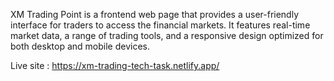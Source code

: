 XM Trading Point is a frontend web page that provides a user-friendly interface for traders to access the financial markets. It features real-time market data, a range of trading tools, and a responsive design optimized for both desktop and mobile devices.


Live site : https://xm-trading-tech-task.netlify.app/
